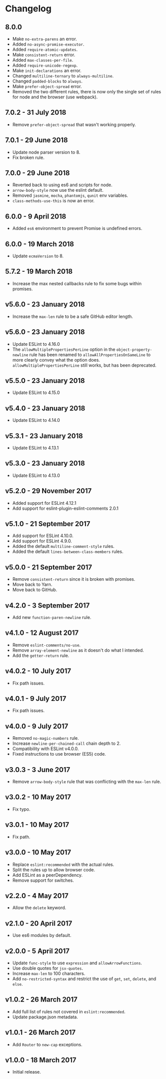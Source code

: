 # Changelog

## 8.0.0

- Make `no-extra-parens` an error.
- Added `no-async-promise-executor`.
- Added `require-atomic-updates`.
- Make `consistent-return` error.
- Added `max-classes-per-file`.
- Added `require-unicode-regexp`.
- Make `init-declarations` an error.
- Changed `multiline-ternary` to `always-multiline`.
- Changed `padded-blocks` to `always`.
- Make `prefer-object-spread` error.
- Removed the two different rules, there is now only the single set of rules for node and the browser (use webpack).

## 7.0.2 - 31 July 2018

- Remove `prefer-object-spread` that wasn't working properly.

## 7.0.1 - 29 June 2018

- Update node parser version to 8.
- Fix broken rule.

## 7.0.0 - 29 June 2018

- Reverted back to using es6 and scripts for node.
- `arrow-body-style` now use the eslint default.
- Removed `jasmine`, `mocha`, `phantomjs`, `qunit` env variables.
- `class-methods-use-this` is now an error.

## 6.0.0 - 9 April 2018

- Added `es6` environment to prevent Promise is undefined errors.

## 6.0.0 - 19 March 2018

- Update `ecmaVersion` to 8.

## 5.7.2 - 19 March 2018

- Increase the max nested callbacks rule to fix some bugs within promises.

## v5.6.0 - 23 January 2018

- Increase the `max-len` rule to be a safe GitHub editor length.

## v5.6.0 - 23 January 2018

- Update ESLint to 4.16.0
- The `allowMultiplePropertiesPerLine` option in the `object-property-newline` rule has been renamed to `allowAllPropertiesOnSameLine` to more clearly convey what the option does. `allowMultiplePropertiesPerLine` still works, but has been deprecated.

## v5.5.0 - 23 January 2018

- Update ESLint to 4.15.0

## v5.4.0 - 23 January 2018

- Update ESLint to 4.14.0

## v5.3.1 - 23 January 2018

- Update ESLint to 4.13.1

## v5.3.0 - 23 January 2018

- Update ESLint to 4.13.0

## v5.2.0 - 29 November 2017

- Added support for ESLint 4.12.1
- Add support for eslint-plugin-eslint-comments 2.0.1

## v5.1.0 - 21 September 2017

- Add support for ESLint 4.10.0.
- Add support for ESLint 4.9.0.
- Added the default `multiline-comment-style` rules.
- Added the default `lines-between-class-members` rules.

## v5.0.0 - 21 September 2017

- Remove `consistent-return` since it is broken with promises.
- Move back to Yarn.
- Move back to GitHub.

## v4.2.0 - 3 September 2017

- Add new `function-paren-newline` rule.

## v4.1.0 - 12 August 2017

- Remove `eslint-comments/no-use`.
- Remove `array-element-newline` as it doesn't do what I intended.
- Add the `getter-return` rule.

## v4.0.2 - 10 July 2017

- Fix path issues.

## v4.0.1 - 9 July 2017

- Fix path issues.

## v4.0.0 - 9 July 2017

- Removed `no-magic-numbers` rule.
- Increase `newline-per-chained-call` chain depth to 2.
- Compatibility with ESLint v4.0.0.
- Fixed instructions to use browser (ES5) code.

## v3.0.3 - 3 June 2017

- Remove `arrow-body-style` rule that was conflicting with the `max-len` rule.

## v3.0.2 - 10 May 2017

- Fix typo.

## v3.0.1 - 10 May 2017

- Fix path.

## v3.0.0 - 10 May 2017

- Replace `eslint:recommended` with the actual rules.
- Split the rules up to allow browser code.
- Add ESLint as a peerDependency.
- Remove support for switches.

## v2.2.0 - 4 May 2017

- Allow the `delete` keyword.

## v2.1.0 - 20 April 2017

- Use es6 modules by default.

## v2.0.0 - 5 April 2017

- Update `func-style` to use `expression` and `allowArrowFunctions`.
- Use double quotes for `jsx-quotes`.
- Increase `max-len` to 100 characters.
- Add `no-restricted-syntax` and restrict the use of `get`, `set`, `delete`, and `else`.

## v1.0.2 - 26 March 2017

- Add full list of rules not covered in `eslint:recommended`.
- Update package.json metadata.

## v1.0.1 - 26 March 2017

- Add `Router` to `new-cap` exceptions.

## v1.0.0 - 18 March 2017

- Initial release.
